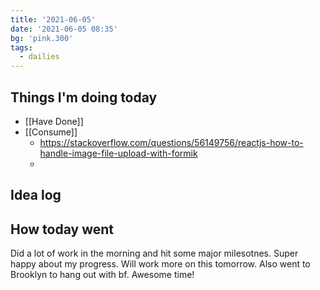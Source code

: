 ```yaml
---
title: '2021-06-05'
date: '2021-06-05 08:35'
bg: 'pink.300'
tags:
  - dailies
---
```


## Things I'm doing today

- [[Have Done]]
- [[Consume]]
	- https://stackoverflow.com/questions/56149756/reactjs-how-to-handle-image-file-upload-with-formik
	- 

## Idea log


## How today went

Did a lot of work in the morning and hit some major milesotnes. Super happy about my progress. Will work more on this tomorrow. Also went to Brooklyn to hang out with bf. Awesome time!